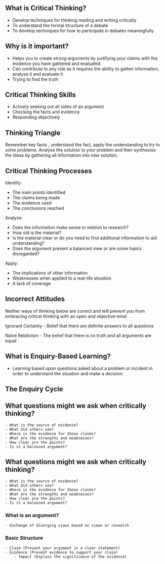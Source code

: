 ## What is Critical Thinking?
- Develop techniques for thinking reading and writing critically
- To understand the formal structure of a debate
- To develop techniques for how to participate in debates meaningfully


## Why is it important?
- Helps you to create strong arguments by justifying your claims with the evidence you have gathered and evaluated
- Can contribute to any role as it requires the ability to gather information, analyse it and evaluate it
- Trying to find the truth

## Critical Thinking Skills
- Actively seeking out all sides of an argument
- Checking the facts and evidence
- Responding objectively

## Thinking Triangle
Remember key facts , understand the fact, apply the understanding to try to solve problems. Analyse the solution to your problem and then synthesise the ideas by gathering all information into new solution.





## Critical Thinking Processes

Identify:
- The main points identified
- The claims being made
- The evidence used
- The conclusions reached

Analyse:
- Does the information make sense in relation to research?
- How old is the material?
- Is the material clear or do you need to find additional information to aid understanding?
- Does the argument present a balanced view or are some topics disregarded?

Apply:
- The implications of other information
- Weaknesses when applied to a real-life situation
- A lack of coverage

## Incorrect Attitudes
Neither ways of thinking below are correct and will prevent you from embracing critical thinking with an open and objective mind

Ignorant Certainty
	- Belief that there are definite answers to all questions

Naïve Relativism
	- The belief that there is no truth and all arguments are equal



## What is Enquiry-Based Learning?
- Learning based upon questions asked about a problem or incident in order to understand the situation and make a decision


## The Enquiry Cycle


## What questions might we ask when critically thinking?
	- What is the source of evidence?
	- What did others see?
	- Where is the evidence for these claims?
	- What are the strengths and weaknesses?
	- How clear are the points?
	- Is it a balanced argument?

## What questions might we ask when critically thinking?
	- What is the source of evidence?
	- What did others see?
	- Where is the evidence for these claims?
	- What are the strengths and weaknesses?
	- How clear are the points?
	- Is it a balanced argument?

### What is an argument?
	- Exchange of diverging views based on views or research

### Basic Structure
	- Claim (Present your argument in a clear statement)
	- Evidence (Present evidence to support your claim)
        - Impact (Explain the significance of the evidence)
